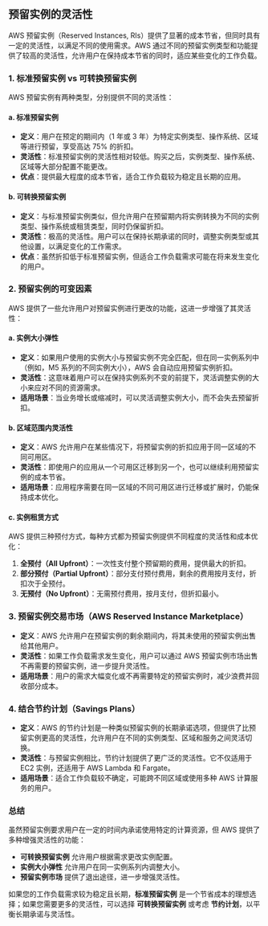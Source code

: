 ## 预留实例的灵活性

AWS 预留实例（Reserved Instances, RIs）提供了显著的成本节省，但同时具有一定的灵活性，以满足不同的使用需求。AWS 通过不同的预留实例类型和功能提供了较高的灵活性，允许用户在保持成本节省的同时，适应某些变化的工作负载。

### 1. **标准预留实例 vs 可转换预留实例**
AWS 预留实例有两种类型，分别提供不同的灵活性：

#### a. **标准预留实例**
- **定义**：用户在预定的期间内（1 年或 3 年）为特定实例类型、操作系统、区域等进行预留，享受高达 75% 的折扣。
- **灵活性**：标准预留实例的灵活性相对较低。购买之后，实例类型、操作系统、区域等大部分配置不能更改。
- **优点**：提供最大程度的成本节省，适合工作负载较为稳定且长期的应用。

#### b. **可转换预留实例**
- **定义**：与标准预留实例类似，但允许用户在预留期内将实例转换为不同的实例类型、操作系统或租赁类型，同时仍保留折扣。
- **灵活性**：极高的灵活性。用户可以在保持长期承诺的同时，调整实例类型或其他设置，以满足变化的工作需求。
- **优点**：虽然折扣低于标准预留实例，但适合工作负载需求可能在将来发生变化的用户。

### 2. **预留实例的可变因素**
AWS 提供了一些允许用户对预留实例进行更改的功能，这进一步增强了其灵活性：

#### a. **实例大小弹性**
- **定义**：如果用户使用的实例大小与预留实例不完全匹配，但在同一实例系列中（例如，M5 系列的不同实例大小），AWS 会自动应用预留实例折扣。
- **灵活性**：这意味着用户可以在保持实例系列不变的前提下，灵活调整实例的大小来应对不同的资源需求。
- **适用场景**：当业务增长或缩减时，可以灵活调整实例大小，而不会失去预留折扣。

#### b. **区域范围内灵活性**
- **定义**：AWS 允许用户在某些情况下，将预留实例的折扣应用于同一区域的不同可用区。
- **灵活性**：即使用户的应用从一个可用区迁移到另一个，也可以继续利用预留实例的成本节省。
- **适用场景**：应用程序需要在同一区域的不同可用区进行迁移或扩展时，仍能保持成本优化。

#### c. **实例租赁方式**
AWS 提供三种预付方式，每种方式都为预留实例提供不同程度的灵活性和成本优化：
1. **全预付（All Upfront）**：一次性支付整个预留期的费用，提供最大的折扣。
2. **部分预付（Partial Upfront）**：部分支付预付费用，剩余的费用按月支付，折扣次于全预付。
3. **无预付（No Upfront）**：无需预付费用，按月支付，但折扣最小。

### 3. **预留实例交易市场（AWS Reserved Instance Marketplace）**
- **定义**：AWS 允许用户在预留实例的剩余期间内，将其未使用的预留实例出售给其他用户。
- **灵活性**：如果工作负载需求发生变化，用户可以通过 AWS 预留实例市场出售不再需要的预留实例，进一步提升灵活性。
- **适用场景**：用户的需求大幅变化或不再需要特定的预留实例时，减少浪费并回收部分成本。

### 4. **结合节约计划（Savings Plans）**
- **定义**：AWS 的节约计划是一种类似预留实例的长期承诺选项，但提供了比预留实例更高的灵活性，允许用户在不同的实例类型、区域和服务之间灵活切换。
- **灵活性**：与预留实例相比，节约计划提供了更广泛的灵活性。它不仅适用于 EC2 实例，还适用于 AWS Lambda 和 Fargate。
- **适用场景**：适合工作负载较不确定，可能跨不同区域或使用多种 AWS 计算服务的用户。

### 总结

虽然预留实例要求用户在一定的时间内承诺使用特定的计算资源，但 AWS 提供了多种增强灵活性的功能：
- **可转换预留实例** 允许用户根据需求更改实例配置。
- **实例大小弹性** 允许用户在同一实例系列内调整大小。
- **预留实例市场** 提供了退出途径，进一步增强灵活性。

如果您的工作负载需求较为稳定且长期，**标准预留实例** 是一个节省成本的理想选择；如果您需要更多的灵活性，可以选择 **可转换预留实例** 或考虑 **节约计划**，以平衡长期承诺与灵活性。
